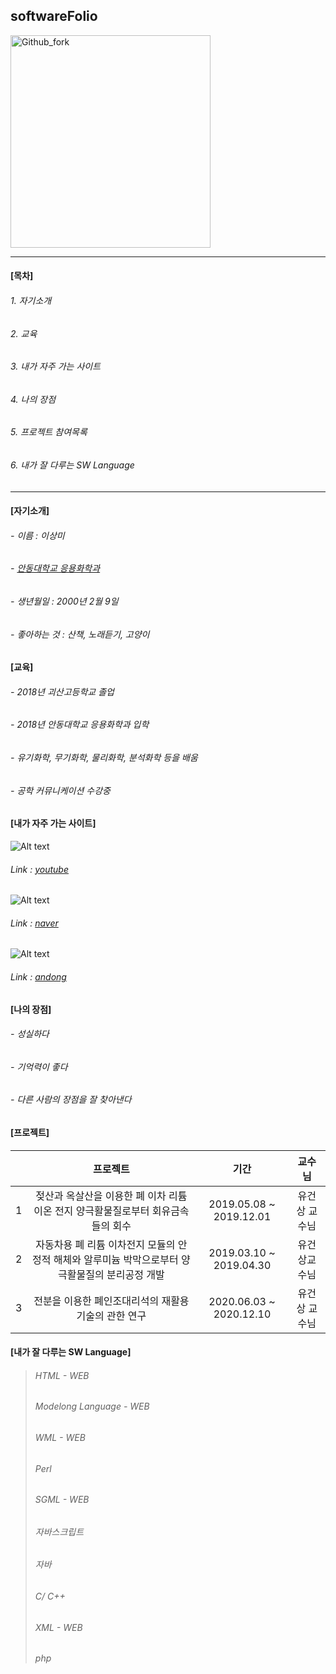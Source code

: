 ## softwareFolio

<img src="https://user-images.githubusercontent.com/86451095/123884762-f5589380-d986-11eb-828e-84f8fd54fe1e.jpg" width="320px" height="340px" title="px(픽셀) 크기 설정" alt="Github_fork"></img><br/>

***

#### [목차]

###### 1. 자기소개
###### 2. 교육
###### 3. 내가 자주 가는 사이트
###### 4. 나의 장점
###### 5. 프로젝트 참여목록
###### 6. 내가 잘 다루는 SW Language

***

#### [자기소개]

###### - 이름 : 이상미
###### - [안동대학교 응용화학과][chemandonglink]
###### - 생년월일 : 2000년 2월 9일
###### - 좋아하는 것 : 산책, 노래듣기, 고양이

[chemandonglink]: https://chem.andong.ac.kr/

#### [교육]

###### - 2018년 괴산고등학교 졸업
###### - 2018년 안동대학교 응용화학과 입학
###### - 유기화학, 무기화학, 물리화학, 분석화학 등을 배움
###### - 공학 커뮤니케이션 수강중

#### [내가 자주 가는 사이트]

![Alt text](https://user-images.githubusercontent.com/86451095/123888385-59328a80-d98e-11eb-8262-41fae3957706.PNG)

###### Link : [youtube][youtubelink]

[youtubelink]: youtube.com "Go youtube"

![Alt text](https://user-images.githubusercontent.com/86451095/123888444-7b2c0d00-d98e-11eb-8816-b83fffb7fb85.PNG)

###### Link : [naver][naverlink]

[naverlink]: http://www.naver.com/ "Go naver"

![Alt text](https://user-images.githubusercontent.com/86451095/123888267-17a1df80-d98e-11eb-8975-e432268b6b98.PNG)

###### Link : [andong][andonglink]

[andonglink]: https://www.andong.ac.kr/main/index.do

#### [나의 장점]

###### - 성실하다
###### - 기억력이 좋다
###### - 다른 사람의 장점을 잘 찾아낸다

#### [프로젝트]

| | 프로젝트 | 기간 | 교수님 |
| :-: | :-: | :-: | :-: |
| 1 | 젖산과 옥살산을 이용한 폐 이차 리튬이온 전지 양극활물질로부터 회유금속들의 회수 | 2019.05.08 ~ 2019.12.01 | 유건상 교수님 |
| 2 | 자동차용 폐 리튬 이차전지 모듈의 안정적 해체와 알루미늄 박막으로부터 양극활물질의 분리공정 개발 | 2019.03.10 ~ 2019.04.30 | 유건상교수님|
| 3 | 전분을 이용한 폐인조대리석의 재활용 기술의 관한 연구 | 2020.06.03 ~ 2020.12.10 | 유건상 교수님 | 


#### [내가 잘 다루는 SW Language]

> ###### HTML - WEB 
> ###### Modelong Language - WEB 
> ###### WML - WEB 
> ###### Perl 
> ###### SGML - WEB
> ###### 자바스크립트 
> ###### 자바 
> ###### C/ C++ 
> ###### XML - WEB 
> ###### php 
